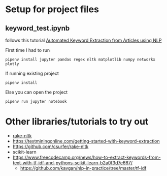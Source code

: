 # Setup for project files

## keyword_test.ipynb
follows this tutorial [Automated Keyword Extraction from Articles using NLP](https://medium.com/analytics-vidhya/automated-keyword-extraction-from-articles-using-nlp-bfd864f41b34)

First time I had to run
```
pipenv install jupyter pandas regex nltk matplotlib numpy networkx plotly
```

If running existing project
```
pipenv install
```

Else you can open the project
```
pipenv run jupyter notebook
```

# Other libraries/tutorials to try out
* [rake-nltk](https://pypi.org/project/rake-nltk/)
 * https://textminingonline.com/getting-started-with-keyword-extraction
 * https://github.com/csurfer/rake-nltk
* scikit-learn
 * https://www.freecodecamp.org/news/how-to-extract-keywords-from-text-with-tf-idf-and-pythons-scikit-learn-b2a0f3d7e667/
   * https://github.com/kavgan/nlp-in-practice/tree/master/tf-idf
